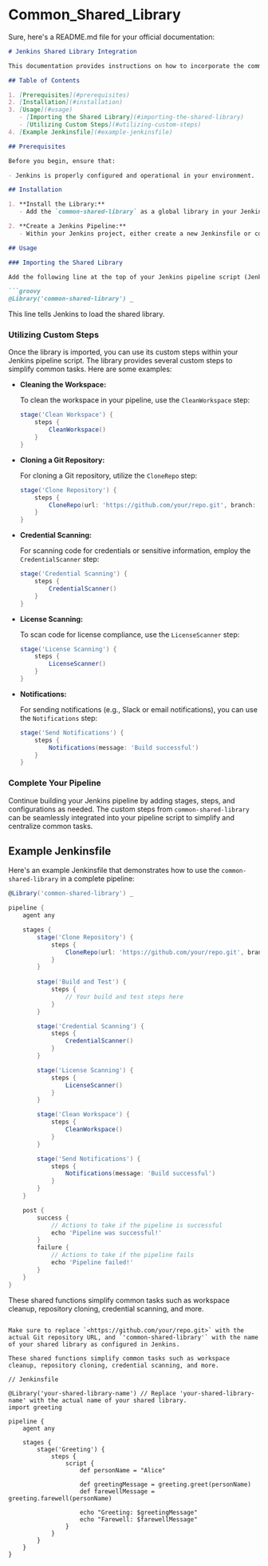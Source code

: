 # Common_Shared_Library
Sure, here's a README.md file for your official documentation:

```markdown
# Jenkins Shared Library Integration

This documentation provides instructions on how to incorporate the common-shared-library into your Jenkins pipelines, making it easier to manage and centralize common tasks.

## Table of Contents

1. [Prerequisites](#prerequisites)
2. [Installation](#installation)
3. [Usage](#usage)
   - [Importing the Shared Library](#importing-the-shared-library)
   - [Utilizing Custom Steps](#utilizing-custom-steps)
4. [Example Jenkinsfile](#example-jenkinsfile)

## Prerequisites

Before you begin, ensure that:

- Jenkins is properly configured and operational in your environment.

## Installation

1. **Install the Library:**
   - Add the `common-shared-library` as a global library in your Jenkins instance. Navigate to "Manage Jenkins" -> "Configure System" -> "Global Pipeline Libraries" and configure it with the library name, version, and source code repository.

2. **Create a Jenkins Pipeline:**
   - Within your Jenkins project, either create a new Jenkinsfile or configure an existing one to utilize the shared library steps and functions.

## Usage

### Importing the Shared Library

Add the following line at the top of your Jenkins pipeline script (Jenkinsfile) to import the `common-shared-library`:

```groovy
@Library('common-shared-library') _
```

This line tells Jenkins to load the shared library.

### Utilizing Custom Steps

Once the library is imported, you can use its custom steps within your Jenkins pipeline script. The library provides several custom steps to simplify common tasks. Here are some examples:

- **Cleaning the Workspace:**

  To clean the workspace in your pipeline, use the `CleanWorkspace` step:

  ```groovy
  stage('Clean Workspace') {
      steps {
          CleanWorkspace()
      }
  }
  ```

- **Cloning a Git Repository:**

  For cloning a Git repository, utilize the `CloneRepo` step:

  ```groovy
  stage('Clone Repository') {
      steps {
          CloneRepo(url: 'https://github.com/your/repo.git', branch: 'main')
      }
  }
  ```

- **Credential Scanning:**

  For scanning code for credentials or sensitive information, employ the `CredentialScanner` step:

  ```groovy
  stage('Credential Scanning') {
      steps {
          CredentialScanner()
      }
  }
  ```

- **License Scanning:**

  To scan code for license compliance, use the `LicenseScanner` step:

  ```groovy
  stage('License Scanning') {
      steps {
          LicenseScanner()
      }
  }
  ```

- **Notifications:**

  For sending notifications (e.g., Slack or email notifications), you can use the `Notifications` step:

  ```groovy
  stage('Send Notifications') {
      steps {
          Notifications(message: 'Build successful')
      }
  }
  ```

### Complete Your Pipeline

Continue building your Jenkins pipeline by adding stages, steps, and configurations as needed. The custom steps from `common-shared-library` can be seamlessly integrated into your pipeline script to simplify and centralize common tasks.

## Example Jenkinsfile

Here's an example Jenkinsfile that demonstrates how to use the `common-shared-library` in a complete pipeline:

```groovy
@Library('common-shared-library') _

pipeline {
    agent any

    stages {
        stage('Clone Repository') {
            steps {
                CloneRepo(url: 'https://github.com/your/repo.git', branch: 'main')
            }
        }
        
        stage('Build and Test') {
            steps {
                // Your build and test steps here
            }
        }

        stage('Credential Scanning') {
            steps {
                CredentialScanner()
            }
        }

        stage('License Scanning') {
            steps {
                LicenseScanner()
            }
        }

        stage('Clean Workspace') {
            steps {
                CleanWorkspace()
            }
        }

        stage('Send Notifications') {
            steps {
                Notifications(message: 'Build successful')
            }
        }
    }

    post {
        success {
            // Actions to take if the pipeline is successful
            echo 'Pipeline was successful!'
        }
        failure {
            // Actions to take if the pipeline fails
            echo 'Pipeline failed!'
        }
    }
}
```

These shared functions simplify common tasks such as workspace cleanup, repository cloning, credential scanning, and more.
```

Make sure to replace `<https://github.com/your/repo.git>` with the actual Git repository URL, and `'common-shared-library'` with the name of your shared library as configured in Jenkins.

These shared functions simplify common tasks such as workspace cleanup, repository cloning, credential scanning, and more.

// Jenkinsfile

@Library('your-shared-library-name') // Replace 'your-shared-library-name' with the actual name of your shared library.
import greeting

pipeline {
    agent any

    stages {
        stage('Greeting') {
            steps {
                script {
                    def personName = "Alice"
                    
                    def greetingMessage = greeting.greet(personName)
                    def farewellMessage = greeting.farewell(personName)
                    
                    echo "Greeting: $greetingMessage"
                    echo "Farewell: $farewellMessage"
                }
            }
        }
    }
}
